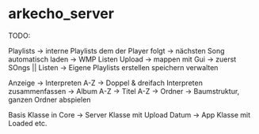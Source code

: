 # arkecho_server

TODO:

Playlists 	-> interne Playlists dem der Player folgt -> nächsten Song automatisch laden
			-> WMP Listen Upload 	-> mappen mit Gui
									-> zuerst SOngs || Listen
			-> Eigene Playlists erstellen speichern verwalten

Anzeige
			-> Interpreten A-Z -> Doppel & dreifach Interpreten zusammenfassen
			-> Album A-Z
			-> Titel A-Z
			-> Ordner	-> Baumstruktur, ganzen Ordner abspielen

Basis Klasse in Core -> Server Klasse mit Upload Datum
						-> App Klasse mit Loaded etc.
